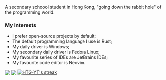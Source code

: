 A secondary schoool student in Hong Kong, "going down the rabbit hole" of the programming world.

### My Interests
- I prefer open-source projects by default;
- The default programming language I use is Rust;
- My daily driver is Windows;
- My secondary daily driver is Fedora Linux;
- My favourite series of IDEs are JetBrains IDEs;
- My favourite code editor is Neovim.
<img src="https://github-readme-stats.vercel.app/api?username=HTG-YT&theme=darcula&show_icons=true&count_private=true&include_all_commits=true&hide_border=true" align="center"/>
<img src="https://github-readme-stats.vercel.app/api/top-langs/?username=HTG-YT&theme=darcula&hide_border=true&hide=python" align="center"/>
<a href="https://github.com/DenverCoder1/github-readme-streak-stats">
  <img alt="HTG-YT's streak" src="https://github-readme-streak-stats.herokuapp.com/?user=HTG-YT&theme=darcula"/>
</a>
